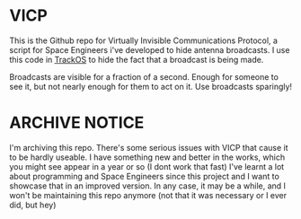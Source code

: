 # VICP
This is the Github repo for Virtually Invisible Communications Protocol, a script for Space Engineers i've developed to hide antenna broadcasts.
I use this code in [TrackOS](https://github.com/Lelebees/TrackOS) to hide the fact that a broadcast is being made.

Broadcasts are visible for a fraction of a second. Enough for someone to see it, but not nearly enough for them to act on it.
Use broadcasts sparingly!

# ARCHIVE NOTICE
I'm archiving this repo. There's some serious issues with VICP that cause it to be hardly useable. I have something new and better in the works, which you might see appear in a year or so (I dont work that fast)
I've learnt a lot about programming and Space Engineers since this project and I want to showcase that in an improved version. In any case, it may be a while, and I won't be maintaining this repo anymore (not that it was necessary or I ever did, but hey)
